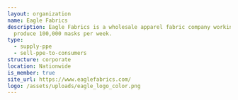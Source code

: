 ```yaml
---
layout: organization
name: Eagle Fabrics
description: Eagle Fabrics is a wholesale apparel fabric company working to
  produce 100,000 masks per week.
type:
  - supply-ppe
  - sell-ppe-to-consumers
structure: corporate
location: Nationwide
is_member: true
site_url: https://www.eaglefabrics.com/
logo: /assets/uploads/eagle_logo_color.png
---
```


